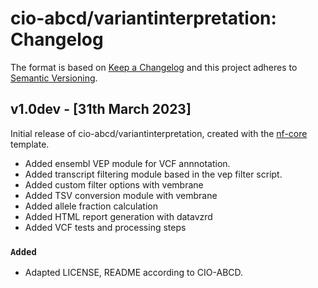 # cio-abcd/variantinterpretation: Changelog

The format is based on [Keep a Changelog](https://keepachangelog.com/en/1.0.0/)
and this project adheres to [Semantic Versioning](https://semver.org/spec/v2.0.0.html).

## v1.0dev - [31th March 2023]

Initial release of cio-abcd/variantinterpretation, created with the [nf-core](https://nf-co.re/) template.

- Added ensembl VEP module for VCF annnotation.
- Added transcript filtering module based in the vep filter script.
- Added custom filter options with vembrane
- Added TSV conversion module with vembrane
- Added allele fraction calculation
- Added HTML report generation with datavzrd
- Added VCF tests and processing steps

### `Added`

- Adapted LICENSE, README according to CIO-ABCD.

